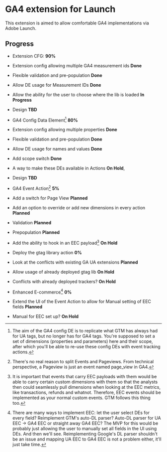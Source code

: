 # GA4 extension for Launch

This extension is aimed to allow comfortable GA4 implementations via Adobe Launch.

## Progress

- Extension CFG: **90%**
 - Extension config allowing multiple GA4 measurement ids **Done**
 - Flexible validation and pre-population **Done**
 - Allow DE usage for Measurement IDs **Done**
 - Allow the ability for the user to choose where the lib is loaded **In Progress**  
 - Design **TBD**

- GA4 Config Data Element[^1] **80%**
 - Extension config allowing multiple properties **Done**
 - Flexible validation and pre-population **Done**
 - Allow DE usage for names and values **Done**
 - Add scope switch **Done**
 - A way to make these DEs available in Actions **On Hold**, 
 - Design **TBD**

- GA4 Event Action[^2] **5%**
 - Add a switch for Page View **Planned**
 - Add an option to override or add new dimensions in every action **Planned**
 - Validation **Planned**
 - Prepopulation **Planned**
 - Add the ability to hook in an EEC payload[^3] **On Hold**

- Deploy the gtag library action **0%**
 - Look at the conflicts with existing GA UA extensions **Planned**
 - Allow usage of already deployed gtag lib **On Hold**
 - Conflicts with already deployed trackers? **On Hold**

- Enhanced E-commerce[^4] **0%**
 - Extend the UI of the Event Action to allow for Manual setting of EEC fields **Planned**
 - Manual for EEC set up? **On Hold**


[^1]: The aim of the GA4 config DE is to replicate what GTM has always had for UA tags, but no longer has for GA4 tags. You're supposed to set a set of dimensions (properties and parameters) here and their scope, after which you'll be able to re-use these config DEs with event tracking actions.

[^2]: There's no real reason to split Events and Pageviews. From technical perspective, a Pageview is just an event named page_view in GA4. 

[^3]: It is important that events that carry EEC payloads with them would be able to carry certain custom dimensions with them so that the analysts then could seamlessly pull dimensions when looking at the EEC metrics, like transactions, refunds and whatnot. Therefore, EEC events should be implemented as your normal custom events. GTM follows this thing too.

[^4]: There are many ways to implement EEC: let the user select DEs for every field? Reimplement GTM's auto-DL parser? Auto-DL parser for UA EEC -> GA4 EEC or straight away GA4 EEC? The MVP for this would be probably just allowing the user to manually set all fields in the UI using DEs. And then we'll see. Reimplementing Google's DL parser shouldn't be an issue and mapping UA EEC to GA4 EEC is not a problem either, it'll just take time.